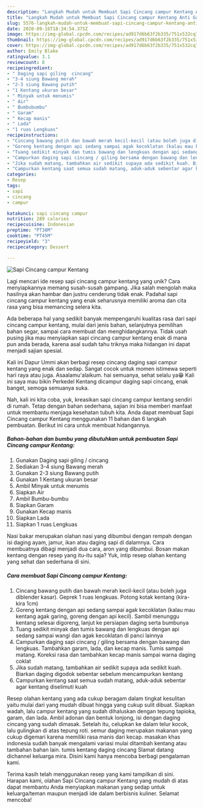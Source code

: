 ```yaml
---
description: "Langkah Mudah untuk Membuat Sapi Cincang campur Kentang Anti Gagal"
title: "Langkah Mudah untuk Membuat Sapi Cincang campur Kentang Anti Gagal"
slug: 5576-langkah-mudah-untuk-membuat-sapi-cincang-campur-kentang-anti-gagal
date: 2020-09-16T18:34:54.375Z
image: https://img-global.cpcdn.com/recipes/ad917d6b63f2b335/751x532cq70/sapi-cincang-campur-kentang-foto-resep-utama.jpg
thumbnail: https://img-global.cpcdn.com/recipes/ad917d6b63f2b335/751x532cq70/sapi-cincang-campur-kentang-foto-resep-utama.jpg
cover: https://img-global.cpcdn.com/recipes/ad917d6b63f2b335/751x532cq70/sapi-cincang-campur-kentang-foto-resep-utama.jpg
author: Emily Blake
ratingvalue: 3.1
reviewcount: 8
recipeingredient:
- " Daging sapi giling  cincang"
- "3-4 siung Bawang merah"
- "2-3 siung Bawang putih"
- "1 Kentang ukuran besar"
- " Minyak untuk menumis"
- " Air"
- " Bumbubumbu"
- " Garam"
- " Kecap manis"
- " Lada"
- "1 ruas Lengkuas"
recipeinstructions:
- "Cincang bawang putih dan bawah merah kecil-kecil (atau boleh juga diblender kasar). Geprek 1 ruas lengkuas. Potong kotak kentang (kira-kira 1cm)"
- "Goreng kentang dengan api sedang sampai agak kecoklatan (kalau mau kentang agak garing, goreng dengan api kecil). Sambil menunggu kentang selesai digoreng, lanjut ke persiapan daging serta bumbunya"
- "Tuang sedikit minyak dan tumis bawang dan lengkuas dengan api sedang sampai wangi dan agak kecoklatan di panci lainnya"
- "Campurkan daging sapi cincang / giling bersama dengan bawang dan lengkuas. Tambahkan garam, lada, dan kecap manis. Tumis sampai matang. Koreksi rasa dan tambahkan kecap manis sampai warna daging coklat"
- "Jika sudah matang, tambahkan air sedikit supaya ada sedikit kuah. Biarkan daging digodok sebentar sebelum mencampurkan kentang"
- "Campurkan kentang saat semua sudah matang, aduk-aduk sebentar agar kentang diselimuti kuah"
categories:
- Resep
tags:
- sapi
- cincang
- campur

katakunci: sapi cincang campur 
nutrition: 289 calories
recipecuisine: Indonesian
preptime: "PT38M"
cooktime: "PT45M"
recipeyield: "3"
recipecategory: Dessert

---
```



![Sapi Cincang campur Kentang](https://img-global.cpcdn.com/recipes/ad917d6b63f2b335/751x532cq70/sapi-cincang-campur-kentang-foto-resep-utama.jpg)

Lagi mencari ide resep sapi cincang campur kentang yang unik? Cara menyiapkannya memang susah-susah gampang. Jika salah mengolah maka hasilnya akan hambar dan justru cenderung tidak enak. Padahal sapi cincang campur kentang yang enak seharusnya memiliki aroma dan cita rasa yang bisa memancing selera kita.

Ada beberapa hal yang sedikit banyak mempengaruhi kualitas rasa dari sapi cincang campur kentang, mulai dari jenis bahan, selanjutnya pemilihan bahan segar, sampai cara membuat dan menghidangkannya. Tidak usah pusing jika mau menyiapkan sapi cincang campur kentang enak di mana pun anda berada, karena asal sudah tahu triknya maka hidangan ini dapat menjadi sajian spesial.

Kali ini Dapur Ummi akan berbagi resep cincang daging sapi campur kentang yang enak dan sedap. Sangat cocok untuk momen istimewa seperti hari raya atau juga. Asaalamu&#39;alaikum. hai semuanya, sehat selalu ya😁 Kali ini saya mau bikin Perkedel Kentang dicampur daging sapi cincang, enak banget, semoga semuanya suka.


Nah, kali ini kita coba, yuk, kreasikan sapi cincang campur kentang sendiri di rumah. Tetap dengan bahan sederhana, sajian ini bisa memberi manfaat untuk membantu menjaga kesehatan tubuh kita. Anda dapat membuat Sapi Cincang campur Kentang menggunakan 11 bahan dan 6 langkah pembuatan. Berikut ini cara untuk membuat hidangannya.

<!--inarticleads1-->

##### Bahan-bahan dan bumbu yang dibutuhkan untuk pembuatan Sapi Cincang campur Kentang:

1. Gunakan  Daging sapi giling / cincang
1. Sediakan 3-4 siung Bawang merah
1. Gunakan 2-3 siung Bawang putih
1. Gunakan 1 Kentang ukuran besar
1. Ambil  Minyak untuk menumis
1. Siapkan  Air
1. Ambil  Bumbu-bumbu
1. Siapkan  Garam
1. Gunakan  Kecap manis
1. Siapkan  Lada
1. Siapkan 1 ruas Lengkuas


Nasi bakar merupakan olahan nasi yang dibumbui dengan rempah dengan isi daging ayam, jamur, ikan atau daging sapi di dalamnya. Cara membuatnya dibagi menjadi dua cara, aron yang dibumbui. Bosan makan kentang dengan resep yang itu-itu saja? Yuk, intip resep olahan kentang yang sehat dan sederhana di sini. 

<!--inarticleads2-->

##### Cara membuat Sapi Cincang campur Kentang:

1. Cincang bawang putih dan bawah merah kecil-kecil (atau boleh juga diblender kasar). Geprek 1 ruas lengkuas. Potong kotak kentang (kira-kira 1cm)
1. Goreng kentang dengan api sedang sampai agak kecoklatan (kalau mau kentang agak garing, goreng dengan api kecil). Sambil menunggu kentang selesai digoreng, lanjut ke persiapan daging serta bumbunya
1. Tuang sedikit minyak dan tumis bawang dan lengkuas dengan api sedang sampai wangi dan agak kecoklatan di panci lainnya
1. Campurkan daging sapi cincang / giling bersama dengan bawang dan lengkuas. Tambahkan garam, lada, dan kecap manis. Tumis sampai matang. Koreksi rasa dan tambahkan kecap manis sampai warna daging coklat
1. Jika sudah matang, tambahkan air sedikit supaya ada sedikit kuah. Biarkan daging digodok sebentar sebelum mencampurkan kentang
1. Campurkan kentang saat semua sudah matang, aduk-aduk sebentar agar kentang diselimuti kuah


Resep olahan kentang yang ada cukup beragam dalam tingkat kesulitan yaitu mulai dari yang mudah dibuat hingga yang cukup sulit dibuat. Siapkan wadah, lalu campur kentang yang sudah dihaluskan dengan tepung tapioka, garam, dan lada. Ambil adonan dan bentuk lonjong, isi dengan daging cincang yang sudah dimasak. Setelah itu, celupkan ke dalam telur kocok, lalu gulingkan di atas tepung roti. semur daging merupakan makanan yang cukup digemari karena memiliki rasa manis dari kecap. masakan khas indonesia sudah banyak mengalami variasi mulai ditambah kentang atau tambahan bahan lain. tumis kentang daging cincang Slamat datang dichannel keluarga mira. Disini kami hanya mencoba berbagi pengalaman kami. 

Terima kasih telah menggunakan resep yang kami tampilkan di sini. Harapan kami, olahan Sapi Cincang campur Kentang yang mudah di atas dapat membantu Anda menyiapkan makanan yang sedap untuk keluarga/teman maupun menjadi ide dalam berbisnis kuliner. Selamat mencoba!

